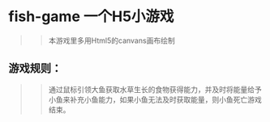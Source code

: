 # fish-game 一个H5小游戏
>>本游戏里多用Html5的canvans画布绘制
## 游戏规则：
>>通过鼠标引领大鱼获取水草生长的食物获得能力，并及时将能量给予小鱼来补充小鱼能力，如果小鱼无法及时获取能量，则小鱼死亡游戏结束。 
